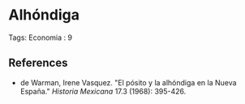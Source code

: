 # Alhóndiga

Tags: Economia
: 9

## References

- de Warman, Irene Vasquez. "El pósito y la alhóndiga en la Nueva España." *Historia Mexicana* 17.3 (1968): 395-426.